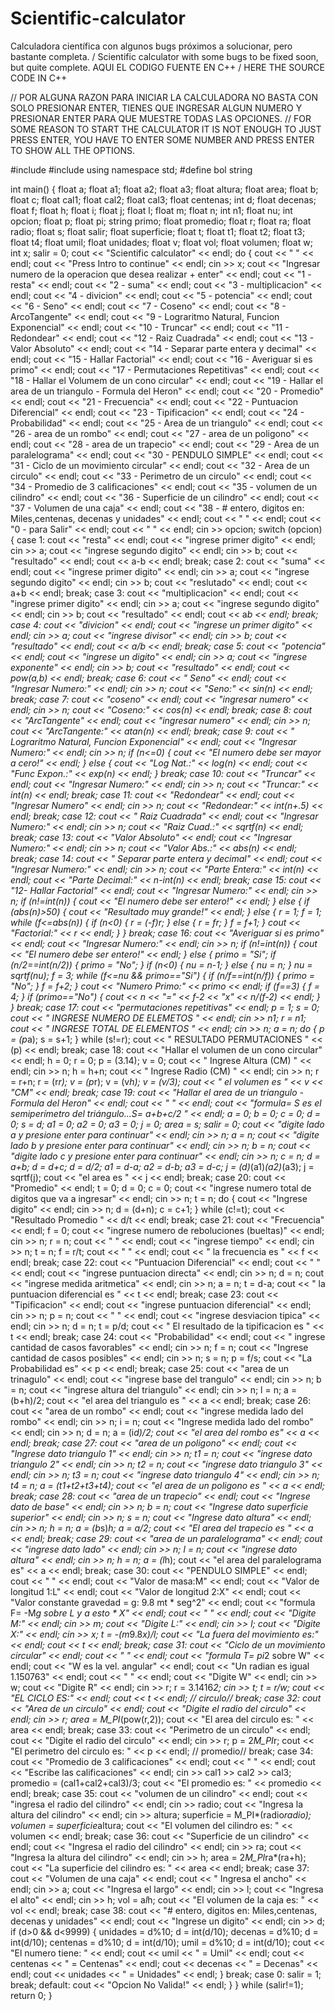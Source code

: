 # Scientific-calculator
Calculadora científica con algunos bugs próximos a solucionar, pero bastante completa. / Scientific calculator with some bugs to be fixed soon, but quite complete.
AQUI EL CODIGO FUENTE EN C++ / HERE THE SOURCE CODE IN C++

// POR ALGUNA RAZON PARA INICIAR LA CALCULADORA NO BASTA CON  SOLO PRESIONAR ENTER, TIENES QUE INGRESAR ALGUN NUMERO Y PRESIONAR  ENTER PARA QUE MUESTRE TODAS LAS OPCIONES.
// FOR SOME REASON TO START THE CALCULATOR IT IS NOT ENOUGH TO JUST PRESS ENTER, YOU HAVE TO ENTER SOME NUMBER AND PRESS ENTER TO SHOW ALL THE OPTIONS.


#include<iostream>
#include<cmath>
using namespace std;
#define bol string

int main() {
	float a;
	float a1;
	float a2;
	float a3;
	float altura;
	float area;
	float b;
	float c;
	float cal1;
	float cal2;
	float cal3;
	float centenas;
	int d;
	float decenas;
	float f;
	float h;
	float i;
	float j;
	float l;
	float m;
	float n;
	int n1;
	float nu;
	int opcion;
	float p;
	float pi;
	string primo;
	float promedio;
	float r;
	float ra;
	float radio;
	float s;
	float salir;
	float superficie;
	float t;
	float t1;
	float t2;
	float t3;
	float t4;
	float umil;
	float unidades;
	float v;
	float vol;
	float volumen;
	float w;
	int x;
	salir = 0;
	cout << "Scientific calculator" << endl;
	do {
		cout << " " << endl;
		cout << "Press Intro to continue" << endl;
		cin >> x;
		cout << "Ingresar numero de la operacion que desea realizar + enter" << endl;
		cout << "1 - resta" << endl;
		cout << "2 - suma" << endl;
		cout << "3 - multiplicacion" << endl;
		cout << "4 - divicion" << endl;
		cout << "5 - potencia" << endl;
		cout << "6 - Seno" << endl;
		cout << "7 - Coseno" << endl;
		cout << "8 - ArcoTangente" << endl;
		cout << "9 - Lograritmo Natural, Funcion Exponencial" << endl;
		cout << "10 - Truncar" << endl;
		cout << "11 - Redondear" << endl;
		cout << "12 - Raiz Cuadrada" << endl;
		cout << "13 - Valor Absoluto" << endl;
		cout << "14 - Separar parte entera y decimal" << endl;
		cout << "15 - Hallar Factorial" << endl;
		cout << "16 - Averiguar si es primo" << endl;
		cout << "17 - Permutaciones Repetitivas" << endl;
		cout << "18 - Hallar el Volumem de un  cono circular" << endl;
		cout << "19 - Hallar el area de un triangulo - Formula del Heron" << endl;
		cout << "20 - Promedio" << endl;
		cout << "21 - Frecuencia" << endl;
		cout << "22 - Puntuacion Diferencial" << endl;
		cout << "23 - Tipificacion" << endl;
		cout << "24 - Probabilidad" << endl;
		cout << "25 - Area de un triangulo" << endl;
		cout << "26 - area de un rombo" << endl;
		cout << "27 - area de un poligono" << endl;
		cout << "28 - area de un trapecio" << endl;
		cout << "29 - Area de un paralelograma" << endl;
		cout << "30  - PENDULO SIMPLE" << endl;
		cout << "31  - Ciclo de un movimiento circular" << endl;
		cout << "32 - Area de un circulo" << endl;
		cout << "33 - Perimetro de un circulo" << endl;
		cout << "34 - Promedio de 3 calificaciones" << endl;
		cout << "35 - volumen de un cilindro" << endl;
		cout << "36 - Superficie de un cilindro" << endl;
		cout << "37 - Volumen de una caja" << endl;
		cout << "38 - # entero, digitos en: Miles,centenas, decenas y unidades" << endl;
		cout << " " << endl;
		cout << "0 - para Salir" << endl;
		cout << " " << endl;
		cin >> opcion;
		switch (opcion) {
		case 1:
			cout << "resta" << endl;
			cout << "ingrese primer digito" << endl;
			cin >> a;
			cout << "ingrese segundo digito" << endl;
			cin >> b;
			cout << "resultado" << endl;
			cout << a-b << endl;
			break;
		case 2:
			cout << "suma" << endl;
			cout << "ingrese primer digito" << endl;
			cin >> a;
			cout << "ingrese segundo digito" << endl;
			cin >> b;
			cout << "reslutado" << endl;
			cout << a+b << endl;
			break;
		case 3:
			cout << "multiplicacion" << endl;
			cout << "ingrese primer digito" << endl;
			cin >> a;
			cout << "ingrese segundo digito" << endl;
			cin >> b;
			cout << "resultado" << endl;
			cout << a*b << endl;
			break;
		case 4:
			cout << "divicion" << endl;
			cout << "ingrese un primer digito" << endl;
			cin >> a;
			cout << "ingrese divisor" << endl;
			cin >> b;
			cout << "resultado" << endl;
			cout << a/b << endl;
			break;
		case 5:
			cout << "potencia" << endl;
			cout << "ingrese un digito" << endl;
			cin >> a;
			cout << "ingrese exponente" << endl;
			cin >> b;
			cout << "resultado" << endl;
			cout << pow(a,b) << endl;
			break;
		case 6:
			cout << " Seno" << endl;
			cout << "Ingresar Numero:" << endl;
			cin >> n;
			cout << "Seno:" << sin(n) << endl;
			break;
		case 7:
			cout << "coseno" << endl;
			cout << "ingresar numero" << endl;
			cin >> n;
			cout << "Coseno:" << cos(n) << endl;
			break;
		case 8:
			cout << "ArcTangente" << endl;
			cout << "ingresar numero" << endl;
			cin >> n;
			cout << "ArcTangente:" << atan(n) << endl;
			break;
		case 9:
			cout << " Lograritmo Natural, Funcion Exponencial" << endl;
			cout << "Ingresar Numero:" << endl;
			cin >> n;
			if (n<=0) {
				cout << "El numero debe ser mayor a cero!" << endl;
			} else {
				cout << "Log Nat.:" << log(n) << endl;
				cout << "Func Expon.:" << exp(n) << endl;
			}
			break;
		case 10:
			cout << "Truncar" << endl;
			cout << "Ingresar Numero:" << endl;
			cin >> n;
			cout << "Truncar:" << int(n) << endl;
			break;
		case 11:
			cout << "Redondear" << endl;
			cout << "Ingresar Numero" << endl;
			cin >> n;
			cout << "Redondear:" << int(n+.5) << endl;
			break;
		case 12:
			cout << " Raiz Cuadrada" << endl;
			cout << "Ingresar Numero:" << endl;
			cin >> n;
			cout << "Raiz Cuad.:" << sqrtf(n) << endl;
			break;
		case 13:
			cout << "Valor Absoluto" << endl;
			cout << "Ingresar Numero:" << endl;
			cin >> n;
			cout << "Valor Abs.:" << abs(n) << endl;
			break;
		case 14:
			cout << " Separar parte entera y decimal" << endl;
			cout << "Ingresar Numero:" << endl;
			cin >> n;
			cout << "Parte Entera:" << int(n) << endl;
			cout << "Parte Decimal:" << n-int(n) << endl;
			break;
		case 15:
			cout << "12- Hallar Factorial" << endl;
			cout << "Ingresar Numero:" << endl;
			cin >> n;
			if (n!=int(n)) {
				cout << "El numero debe ser entero!" << endl;
			} else {
				if (abs(n)>50) {
					cout << "Resultado muy grande!" << endl;
				} else {
					r = 1;
					f = 1;
					while (f<=abs(n)) {
						if (n<0) {
							r = (-f)*r;
						} else {
							r = f*r;
						}
						f = f+1;
					}
					cout << "Factorial:" << r << endl;
				}
			}
			break;
		case 16:
			cout << "Averiguar si es primo" << endl;
			cout << "Ingresar Numero:" << endl;
			cin >> n;
			if (n!=int(n)) {
				cout << "El numero debe ser entero!" << endl;
			} else {
				primo = "Si";
				if (n/2==int(n/2)) {
					primo = "No";
				}
				if (n<0) {
					nu = n-1;
				} else {
					nu = n;
				}
				nu = sqrtf(nu);
				f = 3;
				while (f<=nu && primo=="Si") {
					if (n/f==int(n/f)) {
						primo = "No";
					}
					f = f+2;
				}
				cout << "Numero Primo:" << primo << endl;
				if (f==3) {
					f = 4;
				}
				if (primo=="No") {
					cout << n << "=" << f-2 << "x" << n/(f-2) << endl;
				}
			}
			break;
		case 17:
			cout << "permutaciones repetitivas" << endl;
			p = 1;
			s = 0;
			cout << " INGRESE NUMERO DE ELEMETOS " << endl;
			cin >> n1;
			r = n1;
			cout << " INGRESE TOTAL DE ELEMENTOS " << endl;
			cin >> n;
			a = n;
			do {
				p = (p*a);
				s = s+1;
			} while (s!=r);
			cout << " RESULTADO PERMUTACIONES " << (p) << endl;
			break;
		case 18:
			cout << "Hallar el volumen de un cono circular" << endl;
			h = 0;
			r = 0;
			p = (3.14);
			v = 0;
			cout << " Ingrese Altura (CM) " << endl;
			cin >> n;
			h = h+n;
			cout << " Ingrese Radio (CM) " << endl;
			cin >> n;
			r = r+n;
			r = (r*r);
			v = (p*r);
			v = (v*h);
			v = (v/3);
			cout << " el volumen es " << v << "CM" << endl;
			break;
		case 19:
			cout << "Hallar el area de un triangulo - Formula del Heron" << endl;
			cout << " " << endl;
			cout << "formula= S es el semiperímetro del triángulo...S= a+b+c/2 " << endl;
			a = 0;
			b = 0;
			c = 0;
			d = 0;
			s = d;
			a1 = 0;
			a2 = 0;
			a3 = 0;
			j = 0;
			area = s;
			salir = 0;
			cout << "digite lado a y presione enter para continuar" << endl;
			cin >> n;
			a = n;
			cout << "digite lado b y presione enter para continuar" << endl;
			cin >> n;
			b = n;
			cout << "digite lado c y presione enter para continuar" << endl;
			cin >> n;
			c = n;
			d = a+b;
			d = d+c;
			d = d/2;
			a1 = d-a;
			a2 = d-b;
			a3 = d-c;
			j = (d)*(a1)*(a2)*(a3);
			j = sqrtf(j);
			cout << "el area es " << j << endl;
			break;
		case 20:
			cout << "Promedio" << endl;
			t = 0;
			d = 0;
			c = 0;
			cout << "ingrese numero total de digitos que va a ingresar" << endl;
			cin >> n;
			t = n;
			do {
				cout << "Ingrese digito" << endl;
				cin >> n;
				d = (d+n);
				c = c+1;
			} while (c!=t);
			cout << "Resultado Promedio " << d/t << endl;
			break;
		case 21:
			cout << "Frecuencia" << endl;
			f = 0;
			cout << "ingrese numero de reboluciones (bueltas)" << endl;
			cin >> n;
			r = n;
			cout << "   " << endl;
			cout << "ingrese tiempo" << endl;
			cin >> n;
			t = n;
			f = r/t;
			cout << "  " << endl;
			cout << " la frecuencia es " << f << endl;
			break;
		case 22:
			cout << "Puntuacion Diferencial" << endl;
			cout << "  " << endl;
			cout << "ingrese puntuacion directa" << endl;
			cin >> n;
			d = n;
			cout << "ingrese medida aritmetica" << endl;
			cin >> n;
			a = n;
			t = d-a;
			cout << " la puntuacion diferencial es " << t << endl;
			break;
		case 23:
			cout << "Tipificacion" << endl;
			cout << "ingrese puntuacion diferencial" << endl;
			cin >> n;
			p = n;
			cout << "  " << endl;
			cout << "ingrese desviacion tipica" << endl;
			cin >> n;
			d = n;
			t = p/d;
			cout << " El resultado de la tipificacion es " << t << endl;
			break;
		case 24:
			cout << "Probabilidad" << endl;
			cout << " ingrese cantidad de casos favorables" << endl;
			cin >> n;
			f = n;
			cout << "Ingrese cantidad de casos posibles" << endl;
			cin >> n;
			s = n;
			p = f/s;
			cout << "La Probabilidad es" << p << endl;
			break;
		case 25:
			cout << "area de un trinagulo" << endl;
			cout << "ingrese base del trangulo" << endl;
			cin >> n;
			b = n;
			cout << "ingrese altura del triangulo" << endl;
			cin >> n;
			l = n;
			a = (b+h)/2;
			cout << "el area del triangulo es " << a << endl;
			break;
		case 26:
			cout << "area de un rombo" << endl;
			cout << "ingrese medida lado del rombo" << endl;
			cin >> n;
			i = n;
			cout << "Ingrese medida lado del rombo" << endl;
			cin >> n;
			d = n;
			a = (i*d)/2;
			cout << "el area del rombo es" << a << endl;
			break;
		case 27:
			cout << "area de un poligono" << endl;
			cout << "Ingrese dato triangulo 1" << endl;
			cin >> n;
			t1 = n;
			cout << "ingrese dato triangulo 2" << endl;
			cin >> n;
			t2 = n;
			cout << "ingrese dato triangulo 3" << endl;
			cin >> n;
			t3 = n;
			cout << "ingrese dato triangulo 4" << endl;
			cin >> n;
			t4 = n;
			a = (t1+t2+t3+t4);
			cout << "el area de un poligono es " << a << endl;
			break;
		case 28:
			cout << "area de un trapecio" << endl;
			cout << "Ingrese dato de base" << endl;
			cin >> n;
			b = n;
			cout << "Ingrese dato superficie superior" << endl;
			cin >> n;
			s = n;
			cout << "Ingrese dato altura" << endl;
			cin >> n;
			h = n;
			a = (b*s)*h;
			a = a/2;
			cout << "El area del trapecio es " << a << endl;
			break;
		case 29:
			cout << "area de un paralelograma" << endl;
			cout << "ingrese dato lado" << endl;
			cin >> n;
			l = n;
			cout << "ingrese dato altura" << endl;
			cin >> n;
			h = n;
			a = (l*h);
			cout << "el area del paralelograma es" << a << endl;
			break;
		case 30:
			cout << "PENDULO SIMPLE" << endl;
			cout << " " << endl;
			cout << "Valor de masa:M" << endl;
			cout << "Valor de longitud 1:L" << endl;
			cout << "Valor de longitud 2:X" << endl;
			cout << "Valor constante gravedad = g: 9.8 mt * seg^2" << endl;
			cout << "formula F= -M*g sobre L y a esto * X" << endl;
			cout << " " << endl;
			cout << "Digite M:" << endl;
			cin >> m;
			cout << "Digite L:" << endl;
			cin >> l;
			cout << "Digite X:" << endl;
			cin >> x;
			t = -(m*9.8*x)/l;
			cout << "La fuera del movimiento es:" << endl;
			cout << t << endl;
			break;
		case 31:
			cout << "Ciclo de un movimiento circular" << endl;
			cout << " " << endl;
			cout << "formula T= pi*2 sobre W" << endl;
			cout << "W es la vel. angular" << endl;
			cout << "Un radian es igual 1.150763" << endl;
			cout << " " << endl;
			cout << "Digite W" << endl;
			cin >> w;
			cout << "Digite R" << endl;
			cin >> r;
			r = 3.1416*2;
			cin >> t;
			t = r/w;
			cout << "EL CICLO ES:" << endl;
			cout << t << endl;
			// circulo//
			break;
		case 32:
			cout << "Area de un circulo" << endl;
			cout << "Digite el radio del circulo" << endl;
			cin >> r;
			area = M_PI*(pow(r,2));
			cout << "El area del circulo es: " << area << endl;
			break;
		case 33:
			cout << "Perimetro de un circulo" << endl;
			cout << "Digite el radio del circulo" << endl;
			cin >> r;
			p = 2*M_PI*r;
			cout << "El perimetro del circulo es: " << p << endl;
			// promedio//
			break;
		case 34:
			cout << "Promedio de 3 calificaciones" << endl;
			cout << " " << endl;
			cout << "Escribe las calificaciones" << endl;
			cin >> cal1 >> cal2 >> cal3;
			promedio = (cal1+cal2+cal3)/3;
			cout << "El promedio es: " << promedio << endl;
			break;
		case 35:
			cout << "volumen de un cilindro" << endl;
			cout << "ingresa el radio del cilindro" << endl;
			cin >> radio;
			cout << "Ingresa la altura del cilindro" << endl;
			cin >> altura;
			superficie = M_PI*(radio*radio);
			volumen = superficie*altura;
			cout << "El volumen del cilindro es: " << volumen << endl;
			break;
		case 36:
			cout << "Superficie de un cilindro" << endl;
			cout << "Ingresa el radio del cilindro" << endl;
			cin >> ra;
			cout << "Ingresa la altura del cilindro" << endl;
			cin >> h;
			area = 2*M_PI*ra*(ra+h);
			cout << "La superficie del cilindro es: " << area << endl;
			break;
		case 37:
			cout << "Volumen de una caja" << endl;
			cout << " Ingresa el ancho" << endl;
			cin >> a;
			cout << "Ingresa el largo" << endl;
			cin >> l;
			cout << "Ingresa el alto" << endl;
			cin >> h;
			vol = a*l*h;
			cout << "El volumen de la caja es: " << vol << endl;
			break;
		case 38:
			cout << "# entero, digitos en: Miles,centenas, decenas y unidades" << endl;
			cout << "Ingrese un digito" << endl;
			cin >> d;
			if (d>0 && d<9999) {
				unidades = d%10;
				d = int(d/10);
				decenas = d%10;
				d = int(d/10);
				centenas = d%10;
				d = int(d/10);
				umil = d%10;
				d = int(d/10);
				cout << "El numero tiene: " << endl;
				cout << umil << " = Umil" << endl;
				cout << centenas << " = Centenas" << endl;
				cout << decenas << " = Decenas" << endl;
				cout << unidades << " = Unidades" << endl;
			}
			break;
		case 0:
			salir = 1;
			break;
		default:
			cout << "Opcion No Valida!" << endl;
		}
	} while (salir!=1);
	return 0;
}

